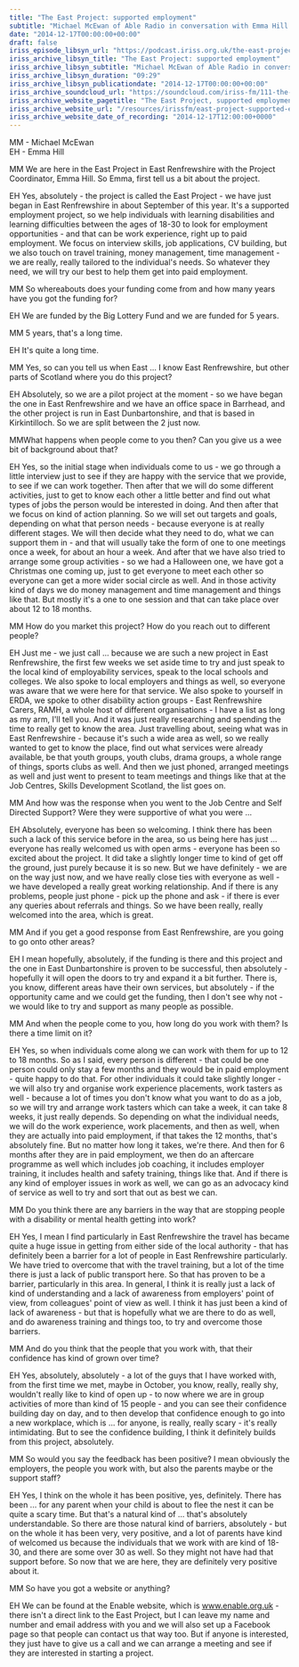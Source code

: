 ```yaml
---
title: "The East Project: supported employment"
subtitle: "Michael McEwan of Able Radio in conversation with Emma Hill about the East Project in East Renfrewshire. The project is run by Enable Scotland to support people with disabilities into employment."
date: "2014-12-17T00:00:00+00:00"
draft: false
iriss_episode_libsyn_url: "https://podcast.iriss.org.uk/the-east-project-supported-employment-1"
iriss_archive_libsyn_title: "The East Project: supported employment"
iriss_archive_libsyn_subtitle: "Michael McEwan of Able Radio in conversation with Emma Hill about the East Project in East Renfrewshire. The project is run by Enable Scotland to support people with disabilities into employment."
iriss_archive_libsyn_duration: "09:29"
iriss_archive_libsyn_publicationdate: "2014-12-17T00:00:00+00:00"
iriss_archive_soundcloud_url: "https://soundcloud.com/iriss-fm/111-the-east-project-supported-employment"
iriss_archive_website_pagetitle: "The East Project, supported employment"
iriss_archive_website_url: "/resources/irissfm/east-project-supported-employment"
iriss_archive_website_date_of_recording: "2014-12-17T12:00:00+0000"
---
```

MM - Michael McEwan  
EH - Emma Hill

MM We are here in the East Project in East Renfrewshire with the Project Coordinator, Emma Hill. So Emma, first tell us a bit about the project.

EH Yes, absolutely - the project is called the East Project - we have just began in East Renfrewshire in about September of this year. It's a supported employment project, so we help individuals with learning disabilities and learning difficulties between the ages of 18-30 to look for employment opportunities - and that can be work experience, right up to paid employment. We focus on interview skills, job applications, CV building, but we also touch on travel training, money management, time management - we are really, really tailored to the individual's needs. So whatever they need, we will try our best to help them get into paid employment.

MM So whereabouts does your funding come from and how many years have you got the funding for?

EH We are funded by the Big Lottery Fund and we are funded for 5 years.

MM 5 years, that's a long time.

EH It's quite a long time.

MM Yes, so can you tell us when East ... I know East Renfrewshire, but other parts of Scotland where you do this project?

EH Absolutely, so we are a pilot project at the moment - so we have began the one in East Renfrewshire and we have an office space in Barrhead, and the other project is run in East Dunbartonshire, and that is based in Kirkintilloch. So we are split between the 2 just now.

MMWhat happens when people come to you then? Can you give us a wee bit of background about that?

EH Yes, so the initial stage when individuals come to us - we go through a little interview just to see if they are happy with the service that we provide, to see if we can work together. Then after that we will do some different activities, just to get to know each other a little better and find out what types of jobs the person would be interested in doing. And then after that we focus on kind of action planning. So we will set out targets and goals, depending on what that person needs - because everyone is at really different stages. We will then decide what they need to do, what we can support them in - and that will usually take the form of one to one meetings once a week, for about an hour a week. And after that we have also tried to arrange some group activities - so we had a Halloween one, we have got a Christmas one coming up, just to get everyone to meet each other so everyone can get a more wider social circle as well. And in those activity kind of days we do money management and time management and things like that. But mostly it's a one to one session and that can take place over about 12 to 18 months.

MM How do you market this project? How do you reach out to different people?

EH Just me - we just call ... because we are such a new project in East Renfrewshire, the first few weeks we set aside time to try and just speak to the local kind of employability services, speak to the local schools and colleges. We also spoke to local employers and things as well, so everyone was aware that we were here for that service. We also spoke to yourself in ERDA, we spoke to other disability action groups - East Renfrewshire Carers, RAMH, a whole host of different organisations - I have a list as long as my arm, I'll tell you. And it was just really researching and spending the time to really get to know the area. Just travelling about, seeing what was in East Renfrewshire - because it's such a wide area as well, so we really wanted to get to know the place, find out what services were already available, be that youth groups, youth clubs, drama groups, a whole range of things, sports clubs as well. And then we just phoned, arranged meetings as well and just went to present to team meetings and things like that at the Job Centres, Skills Development Scotland, the list goes on.

MM And how was the response when you went to the Job Centre and Self Directed Support? Were they were supportive of what you were ...

EH Absolutely, everyone has been so welcoming. I think there has been such a lack of this service before in the area, so us being here has just ... everyone has really welcomed us with open arms - everyone has been so excited about the project. It did take a slightly longer time to kind of get off the ground, just purely because it is so new. But we have definitely - we are on the way just now, and we have really close ties with everyone as well - we have developed a really great working relationship. And if there is any problems, people just phone - pick up the phone and ask - if there is ever any queries about referrals and things. So we have been really, really welcomed into the area, which is great.

MM And if you get a good response from East Renfrewshire, are you going to go onto other areas?

EH I mean hopefully, absolutely, if the funding is there and this project and the one in East Dunbartonshire is proven to be successful, then absolutely - hopefully it will open the doors to try and expand it a bit further. There is, you know, different areas have their own services, but absolutely - if the opportunity came and we could get the funding, then I don't see why not - we would like to try and support as many people as possible.

MM And when the people come to you, how long do you work with them? Is there a time limit on it?

EH Yes, so when individuals come along we can work with them for up to 12 to 18 months. So as I said, every person is different - that could be one person could only stay a few months and they would be in paid employment - quite happy to do that. For other individuals it could take slightly longer - we will also try and organise work experience placements, work tasters as well - because a lot of times you don't know what you want to do as a job, so we will try and arrange work tasters which can take a week, it can take 8 weeks, it just really depends. So depending on what the individual needs, we will do the work experience, work placements, and then as well, when they are actually into paid employment, if that takes the 12 months, that's absolutely fine. But no matter how long it takes, we're there. And then for 6 months after they are in paid employment, we then do an aftercare programme as well which includes job coaching, it includes employer training, it includes health and safety training, things like that. And if there is any kind of employer issues in work as well, we can go as an advocacy kind of service as well to try and sort that out as best we can.

MM Do you think there are any barriers in the way that are stopping people with a disability or mental health getting into work?

EH Yes, I mean I find particularly in East Renfrewshire the travel has became quite a huge issue in getting from either side of the local authority - that has definitely been a barrier for a lot of people in East Renfrewshire particularly. We have tried to overcome that with the travel training, but a lot of the time there is just a lack of public transport here. So that has proven to be a barrier, particularly in this area. In general, I think it is really just a lack of kind of understanding and a lack of awareness from employers' point of view, from colleagues' point of view as well. I think it has just been a kind of lack of awareness - but that is hopefully what we are there to do as well, and do awareness training and things too, to try and overcome those barriers.

MM And do you think that the people that you work with, that their confidence has kind of grown over time?

EH Yes, absolutely, absolutely - a lot of the guys that I have worked with, from the first time we met, maybe in October, you know, really, really shy, wouldn't really like to kind of open up - to now where we are in group activities of more than kind of 15 people - and you can see their confidence building day on day, and to then develop that confidence enough to go into a new workplace, which is ... for anyone, is really, really scary - it's really intimidating. But to see the confidence building, I think it definitely builds from this project, absolutely.

MM So would you say the feedback has been positive? I mean obviously the employers, the people you work with, but also the parents maybe or the support staff?

EH Yes, I think on the whole it has been positive, yes, definitely. There has been ... for any parent when your child is about to flee the nest it can be quite a scary time. But that's a natural kind of ... that's absolutely understandable. So there are those natural kind of barriers, absolutely - but on the whole it has been very, very positive, and a lot of parents have kind of welcomed us because the individuals that we work with are kind of 18-30, and there are some over 30 as well. So they might not have had that support before. So now that we are here, they are definitely very positive about it.

MM So have you got a website or anything?

EH We can be found at the Enable website, which is www.enable.org.uk - there isn't a direct link to the East Project, but I can leave my name and number and email address with you and we will also set up a Facebook page so that people can contact us that way too. But if anyone is interested, they just have to give us a call and we can arrange a meeting and see if they are interested in starting a project.